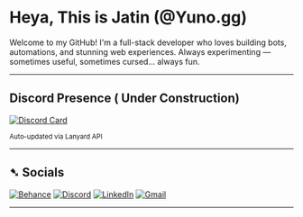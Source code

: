 # Heya, This is Jatin (@Yuno.gg)

Welcome to my GitHub! I'm a full-stack developer who loves building bots, automations, and stunning web experiences. Always experimenting — sometimes useful, sometimes cursed... always fun.

---

## Discord Presence ( Under Construction)

[![Discord Card](https://discord-card-eight.vercel.app/api/card)](https://discord.com/users/1102123627438153738)

<sub>Auto-updated via Lanyard API</sub>

---

## ➷ Socials

[![Behance](https://img.shields.io/badge/-1d1d1d?style=flat-square&logo=behance&logoColor=white)](https://www.behance.net/xdemongraphicz)
[![Discord](https://img.shields.io/badge/-1d1d1d?style=flat-square&logo=discord&logoColor=white)](https://discord.gg/svm7yjkeBp)
[![LinkedIn](https://img.shields.io/badge/-1d1d1d?style=flat-square&logo=linkedin&logoColor=white)](https://www.linkedin.com/in/jatin-gupta-34b5b7226/)
[![Gmail](https://img.shields.io/badge/-1d1d1d?style=flat-square&logo=gmail&logoColor=white)](mailto:jatinguptapvt@gmail.com)

---
